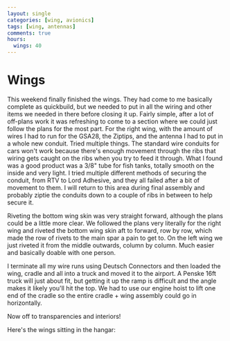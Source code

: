 ```yaml
---
layout: single
categories: [wing, avionics]
tags: [wing, antennas]
comments: true
hours:
  wings: 40
---
```

# Wings
This weekend finally finished the wings. They had come to me basically complete as quickbuild, but we needed to put in all the wiring and other items we needed in there before
closing it up. Fairly simple, after a lot of off-plans work it was refreshing to come to a section where we could just follow the plans for the most part.
For the right wing, with the amount of wires I had to run for the GSA28, the Ziptips, and the antenna I had to put in a whole new conduit.
Tried multiple things. The standard wire conduits for cars won't work because there's enough movement through the ribs that wiring gets caught on the ribs when you try to feed it through. What I found was a good product was a 3/8" tube for fish tanks, totally smooth on the inside and very light.
I tried multiple different methods of securing the conduit, from RTV to Lord Adhesive, and they all failed after a bit of movement to them. I will return to this area during final assembly and probably ziptie the conduits down to a couple of ribs in between to help secure it.

Riveting the bottom wing skin was very straight forward, although the plans could be a little more clear. We followed the plans very literally for the right wing and riveted the bottom wing skin aft to forward, row by row, which made the row of rivets to the main spar a pain to get to.
On the left wing we just riveted it from the middle outwards, column by column. Much easier and basically doable with one person.

I terminate all my wire runs using Deutsch Connectors and then loaded the wing, cradle and all into a truck and moved it to the airport.
A Penske 16ft truck will just about fit, but getting it up the ramp is difficult and the angle makes it likely you'll hit the top. We had to use our engine hoist to lift one end of the cradle so the entire cradle + wing assembly could go in horizontally.

Now off to transparencies and interiors!

Here's the wings sitting in the hangar:
